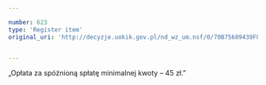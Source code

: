 ```yaml
---

number: 623
type: 'Register item'
original_uri: 'http://decyzje.uokik.gov.pl/nd_wz_um.nsf/0/70B75689439F832CC12572DD0032961B?OpenDocument'


---
```


„Opłata za spóźnioną spłatę minimalnej kwoty – 45 zł.”

